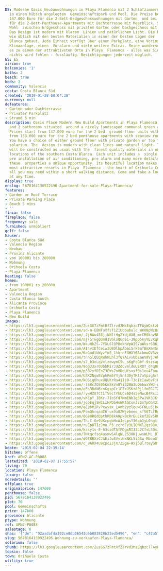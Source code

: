 ```yaml
---
DE: Moderne Oasis Neubauwohnungen in Playa Flamenca mit 2 Schlafzimmern und 2 Bädern
  in einen hübsch angelegten  Gemeinschaftspark und Pool. Die Preise beginnen bei
  147.000 Euro für die 2-Bett-Erdgeschosswohnungen mit Garten  und bei 153.000 Euro
  für die 2-Bett-Penthouse-Apartments mit Dachterrasse mit Meerblick. Sie haben die
  Wahl  zwischen Erdgeschoss mit privatem Garten oder Dachgeschoss mit Dachterrasse.
  Das Design ist modern mit klaren  Linien und natürlichem Licht. Die Residenz wird
  wie üblich mit den besten Materialien in einer der besten Lagen der  südlichen Costa
  Blanca gebaut. Jede Einheit verfügt über einen Parkplatz, eine Vorinstallation der
  Klimaanlage, einen  Voralarm und viele weitere Extras. Seine wunderschöne Lage macht
  es zu einem der attraktivsten Orte in Playa  Flamenca - alles was Sie brauchen -
  nichts wird fehlen - fussläufig. Besichtigungen jederzeit möglich.
ES: ES
aircon: true
balconies: '1'
baths: 2
beach: true
beds: 2
community: Valencia
costa: Costa Blanca Süd
created: '2019-01-28 08:04:38'
currency: null
defeatures:
- Garten oder Dachterrasse
- Privater Parkplatz
- Strand 5 min
description: Oasis Place Modern New Build Apartments in Playa Flamenca with 2 bedrooms
  and 2 bathrooms situated  around a nicely landscaped communal green area and pool.
  Prices start from 147.000 euro for the 2 bed  ground floor units with garden and
  from 153.000 euro for the 2 bed penthouse apartments with seaview roof  terrace.
  You have a choice of either ground floor with private garden or top floor with rooftop
  solarium. The  design is modern with clean lines and natural light. The residence
  will be constructed as usual with the  finest quality materials in one of the best
  locations of the southern Costa Blanca. Each unit includes a  single parking space,
  pre installation of air conditioning, pre alarm and many more details that make
  these  properties a unique opportunity. Its beautiful location makes it one of the
  most attractive resorts in Playa  Flamenca - the heart of Orihuela Costa, offering
  all you may need within a short walking distance. Come and take a look. Viewings
  at any time.
display: true
enslug: 5678164130922496-Apartment-for-sale-Playa-Flamenca/
features:
- Garden or Roof Terrace
- Private Parking Place
- Beach 5 mins
- ''
finca: false
fireplace: false
frequency: sale
furnished: unmöbliert
golf: false
hauser:
- Costa Blanca Süd
- Valencia Region
- Neubau
- Provinz Alicante
- von 100001 bis 200000
- Wohnung
- Orihuela Costa
- Playa Flamenca
heating: false
homes:
- from 100001 to 200000
- Apartment
- Valencia Region
- Costa Blanca South
- Alicante Province
- Orihuela Costa
- Playa Flamenca
- New Build
images:
- https://lh3.googleusercontent.com/ZusGG7zFmtRfZlrvd3MsEqbzcTFAyWQstzHlr8CgQ7v6lzsNhBKM2El4R7Hq5LqNXANphZSEHGeVToJUDDQW=w640-rj-e30-l100
- https://lh3.googleusercontent.com/sd-n-EBNToXfsT1Z1Ubbubulc_WK0BpWzQaYkEm7-zEyjBn40v3PqYGKTuRuwnQqapFEz1oikhZKSmUxYDkm=w640-rj-e30-l100
- https://lh3.googleusercontent.com/_Jj6Aw458jjNNltHgZYdjUX8_mcCMSknvNMCUqcpG4QX4QhceCzO2OzXvxWaTYCbZoFrxe--cYPvAKWDAMEXQA=w640-rj-e30-l100
- https://lh3.googleusercontent.com/mjF5Twg6Dmd1VGlSQ6pS1-39pp5kyVLvXqhrXBFY30ixZFb3MgQ4ajQTr44Rjp_kqiWhEHOGJ1DCsingujZXaA=w640-rj-e30-l100
- https://lh3.googleusercontent.com/WauHbZS-7fXL6lQPBekhVpWIS7aWksr6B6ioRZ9kWczlcf87oZXK1wHS7g5WQbSztVtZaxNlIbdSl29_GWToFw=w640-rj-e30-l100
- https://lh3.googleusercontent.com/AI4vIDfCeiw3U8OlbpAGaiSrkSafBmXm4SulEQ7XRBgIA4tzOFvjs0n6QtIW_VrdHvxGPZf35O0-uDYyJWWzLQ=w640-rj-e30-l100
- https://lh3.googleusercontent.com/6aGodlbWyzYmS_1hhrnF3HXY6AchmuOV5zewdHyV6g_zeP9tB7iAj4cLduVItPAVsjh58CstJ3EbvCj-Hpo_=w640-rj-e30-l100
- https://lh3.googleusercontent.com/tnh5lQUqRWhWLhl3fQ7AivxUbEaeV8VjJAhmR9ZYq3eDMrWzRTD2XDNk3E5J8lB2zHJ_pCEBYZXyAXLlwptz=w640-rj-e30-l100
- https://lh3.googleusercontent.com/s7_b3oLqVxlzewymC5u_sKgPcGbf-9szsap6qykqSJcx9gT-FGxkcsKm1bOSA3d_zg7Ax7FYukng2g1exfBu=w640-rj-e30-l100
- https://lh3.googleusercontent.com/9ogJ3xr0UbbMirJUZdCvmlduUzROT_d4q0Fwkt0H2aKZaPhJHoYepDbiF8DoiAfpj31-KZC9pfDpHwI-CX7b2g=w640-rj-e30-l100
- https://lh3.googleusercontent.com/p382xfDZnZ3EWs7oVDqUfsvsf0s1eu4FbuaGutTfm5ppw4CEEXaDhS1OiQnJZ9ERda2emP3RHK0kcj7mw6uw=w640-rj-e30-l100
- https://lh3.googleusercontent.com/U3K2Nqw5VphPm5Y4j5nl3OyTKl7aVpzgSrSuF_TVH6v946qULltYOCC-97GwqH6BndCL1HdXyl6Zz53TvdlOIA=w640-rj-e30-l100
- https://lh3.googleusercontent.com/kOSigOhuxUQUKrRa4jIjO-T3oIcIawbvFjEC_C4nsmbPHMYfpUp9KtVuGMeiNcehU7JaWl0Ce8T-mK7FWEBFdg=w640-rj-e30-l100
- https://lh3.googleusercontent.com/-lBRcZOS05KmSkVn8Yi320W3LQ6hwxYWJ-wyUIl1OWRtzKJFGskkkFJok58Ior-k5t4HaDjO8zrjYFdY0nNa=w640-rj-e30-l100
- https://lh3.googleusercontent.com/e5s3BdN6coKgspCc1FZxJSKz8PjlfnFG1TXYbZp2Tp6KFjgAcMn5My_V-r004sEWci2iUPMoxFohZbyfHMRU=w640-rj-e30-l100
- https://lh3.googleusercontent.com/rywHZ87CtLTVectYkbCs6D4s5eNwcB4Rsi2WcV6aykzmy2v2gvJ7ZCtY4QYk_oB09q6Vvjjku1Kg7_qpuVoW=w640-rj-e30-l100
- https://lh3.googleusercontent.com/vKEpY_IBKr-7IoSfd7NmENbIg5Pw1VK3JKtAKXbPOhPEXTNjYMVVSwjWG2EDgo4HerOzIR-_y1QwQYdtqUZ76A=w640-rj-e30-l100
- https://lh3.googleusercontent.com/jobEqjSHCLxHPDbHsWRtGCsnJsSxTpOG423xM-5AFhFS7f-pNybbKLPJCYpLPj4x_bKY5WR5VcNLNDgERzs=w640-rj-e30-l100
- https://lh3.googleusercontent.com/eE9bMIRVPcwvax_LAmb2yzlouwSFNLu5jbeDbGkwyUu6nq8ZgYVuwh1JmZbSahsohPbIo3VJm_ukOO6QdJ8=w640-rj-e30-l100
- https://lh3.googleusercontent.com/PcmQhcqadI6-ux9a0ZWjvbneo_sfV6TLfBgdltjKOE1St0LYvl9dia_8lAzrosJdcwkmTRHqsuIk9yjB0Rbm=w640-rj-e30-l100
- https://lh3.googleusercontent.com/0G88RQdQpthRD8kAHpkBcRrEuCknf2EV5RUhRFoa6AYFy-ZzU8-VDUwqowtjmjK35XJwTM-5YcZff99FkPU=w640-rj-e30-l100
- https://lh3.googleusercontent.com/Th-C-Oe9UKcpqbHxWJeLpsY36ab1yL0hgtinTNS89oMjUVkrG92wuI2ZCP9AMr4PxbHMlSY-P23MsDx2nJIO=w640-rj-e30-l100
- https://lh3.googleusercontent.com/ruEp8TIzJmo_P3_zcrdFy3LIONXl2gz8BviS9A86nVDQtQFHNWNs2l6UoQq4v7kh2LK_MU-LvUZTzko_vVSBcw=w640-rj-e30-l100
- https://lh3.googleusercontent.com/kssy1v-E-63cadTAfFDgxRIJ3L2CfvL50szfesIAX00WHtwVGKr8WJ71GjSMEGRtdd3ZWzQUMCFAkpCUb4U=w640-rj-e30-l100
- https://lh3.googleusercontent.com/TNkqcfsq4asmwS4lqNLZS30KjuwsWLML_DlAKeeXzyYWkfuSicMDDA4PMDIKi-zFTKepm_OkgaIx-yZvXLIX=w640-rj-e30-l100
- https://lh3.googleusercontent.com/d9ERBXzCJAEiJw8VvlNxNKL5i4Sw-MbooGtQcn3PRSoRNFLPCBEXAWHl6wieNFNI5yv4k06WQpDfKhO6DJU=w640-rj-e30-l100
- https://lh3.googleusercontent.com/c_BA0X4U9cpo2JjX7ZSga-Wxj5Dl7teyG8tYQuK8TiCIOHmgZ-J-B5ygJX7BpJzcBCQaY09dUXywti_3Vz8qrA=w640-rj-e30-l100
kdate: '2019-02-04 22:39:14'
kitchen: offene
kref: APN2-AC-P0088
lastedited: '2019-02-07 17:55:57'
living: 70
location: Playa Flamenca
luxury: false
moredetails: ''
offplan: true
originalprice: 147000
penthouse: false
pid: 5678164130922496
plot: 70
pool: Gemeinschafts
price: 147000
province: Alicante
ptype: Wohnung
ref: APN2-P0088
salestage: 0
shas: '{"de": "02aadafda302ce8db36543d6b083828b22ed5496", "en": "c42a57bda7d17d22562b471ed2d9fd145f2c0fbf"}'
slug: 5678164130922496-Wohnung-zu-verkaufen-Playa-Flamenca/
solarium: false
thumb: https://lh3.googleusercontent.com/ZusGG7zFmtRfZlrvd3MsEqbzcTFAyWQstzHlr8CgQ7v6lzsNhBKM2El4R7Hq5LqNXANphZSEHGeVToJUDDQW=w400-h240-n-rj-e30-l100
topsix: false
town: Orihuela Costa
utility: true
---
```

